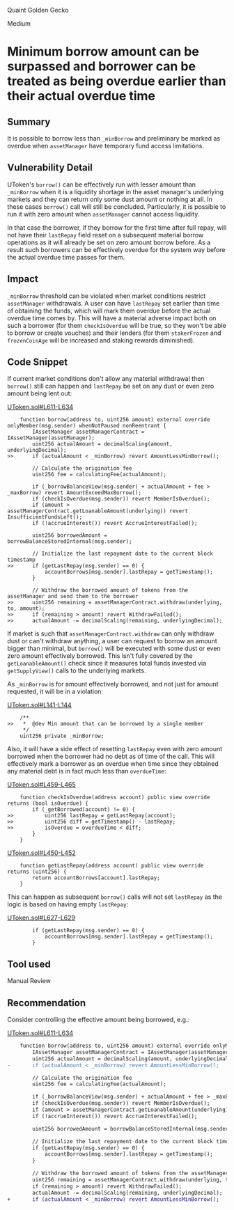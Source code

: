 Quaint Golden Gecko

Medium

# Minimum borrow amount can be surpassed and borrower can be treated as being overdue earlier than their actual overdue time

## Summary

It is possible to borrow less than `_minBorrow` and preliminary be marked as overdue when `assetManager` have temporary fund access limitations.

## Vulnerability Detail

UToken's `borrow()` can be effectively run with lesser amount than `_minBorrow` when it is a liquidity shortage in the asset manager's underlying markets and they can return only some dust amount or nothing at all. In these cases `borrow()` call will still be concluded. Particularly, it is possible to run it with zero amount when `assetManager` cannot access liquidity.

In that case the borrower, if they borrow for the first time after full repay, will not have their `lastRepay` field reset on a subsequent material borrow operations as it will already be set on zero amount borrow before. As a result such borrowers can be effectively overdue for the system way before the actual overdue time passes for them.

## Impact

`_minBorrow` threshold can be violated when market conditions restrict `assetManager` withdrawals. A user can have `lastRepay` set earlier than time of obtaining the funds, which will mark them overdue before the actual overdue time comes by. This will have a material adverse impact both on such a borrower (for them `checkIsOverdue` will be true, so they won't be able to borrow or create vouches) and their lenders (for them `stakerFrozen` and `frozenCoinAge` will be increased and staking rewards diminished).

## Code Snippet

If current market conditions don't allow any material withdrawal then `borrow()` still can happen and `lastRepay` be set on any dust or even zero amount being lent out:

[UToken.sol#L611-L634](https://github.com/sherlock-audit/2024-06-union-finance-update-2/blob/main/union-v2-contracts/contracts/market/UToken.sol#L611-L634)

```solidity
    function borrow(address to, uint256 amount) external override onlyMember(msg.sender) whenNotPaused nonReentrant {
        IAssetManager assetManagerContract = IAssetManager(assetManager);
        uint256 actualAmount = decimalScaling(amount, underlyingDecimal);
>>      if (actualAmount < _minBorrow) revert AmountLessMinBorrow();

        // Calculate the origination fee
        uint256 fee = calculatingFee(actualAmount);

        if (_borrowBalanceView(msg.sender) + actualAmount + fee > _maxBorrow) revert AmountExceedMaxBorrow();
        if (checkIsOverdue(msg.sender)) revert MemberIsOverdue();
        if (amount > assetManagerContract.getLoanableAmount(underlying)) revert InsufficientFundsLeft();
        if (!accrueInterest()) revert AccrueInterestFailed();

        uint256 borrowedAmount = borrowBalanceStoredInternal(msg.sender);

        // Initialize the last repayment date to the current block timestamp
>>      if (getLastRepay(msg.sender) == 0) {
            accountBorrows[msg.sender].lastRepay = getTimestamp();
        }

        // Withdraw the borrowed amount of tokens from the assetManager and send them to the borrower
>>      uint256 remaining = assetManagerContract.withdraw(underlying, to, amount);
>>      if (remaining > amount) revert WithdrawFailed();
>>      actualAmount -= decimalScaling(remaining, underlyingDecimal);
```

If market is such that `assetManagerContract.withdraw` can only withdraw dust or can't withdraw anything, a user can request to borrow an amount bigger than minimal, but `borrow()` will be executed with some dust or even zero amount effectively borrowed. This isn't fully covered by the `getLoanableAmount()` check since it measures total funds invested via `getSupplyView()` calls to the underlying markets.

As `_minBorrow` is for amount effectively borrowed, and not just for amount requested, it will be in a violation:

[UToken.sol#L141-L144](https://github.com/sherlock-audit/2024-06-union-finance-update-2/blob/main/union-v2-contracts/contracts/market/UToken.sol#L141-L144)

```solidity
    /**
>>   *  @dev Min amount that can be borrowed by a single member
     */
    uint256 private _minBorrow;
```

Also, it will have a side effect of resetting `lastRepay` even with zero amount borrowed when the borrower had no debt as of time of the call. This will effectively mark a borrower as an overdue when time since they obtained any material debt is in fact much less than `overdueTime`:

[UToken.sol#L459-L465](https://github.com/sherlock-audit/2024-06-union-finance-update-2/blob/main/union-v2-contracts/contracts/market/UToken.sol#L459-L465)

```solidity
    function checkIsOverdue(address account) public view override returns (bool isOverdue) {
        if (_getBorrowed(account) != 0) {
>>          uint256 lastRepay = getLastRepay(account);
>>          uint256 diff = getTimestamp() - lastRepay;
>>          isOverdue = overdueTime < diff;
        }
    }
```

[UToken.sol#L450-L452](https://github.com/sherlock-audit/2024-06-union-finance-update-2/blob/main/union-v2-contracts/contracts/market/UToken.sol#L450-L452)

```solidity
    function getLastRepay(address account) public view override returns (uint256) {
        return accountBorrows[account].lastRepay;
    }
```

This can happen as subsequent `borrow()` calls will not set `lastRepay` as the logic is based on having empty `lastRepay`:

[UToken.sol#L627-L629](https://github.com/sherlock-audit/2024-06-union-finance-update-2/blob/main/union-v2-contracts/contracts/market/UToken.sol#L627-L629)

```solidity
        if (getLastRepay(msg.sender) == 0) {
            accountBorrows[msg.sender].lastRepay = getTimestamp();
        }
```

## Tool used

Manual Review

## Recommendation

Consider controlling the effective amount being borrowed, e.g.:

[UToken.sol#L611-L634](https://github.com/sherlock-audit/2024-06-union-finance-update-2/blob/main/union-v2-contracts/contracts/market/UToken.sol#L611-L634)

```diff
    function borrow(address to, uint256 amount) external override onlyMember(msg.sender) whenNotPaused nonReentrant {
        IAssetManager assetManagerContract = IAssetManager(assetManager);
        uint256 actualAmount = decimalScaling(amount, underlyingDecimal);
-       if (actualAmount < _minBorrow) revert AmountLessMinBorrow();

        // Calculate the origination fee
        uint256 fee = calculatingFee(actualAmount);

        if (_borrowBalanceView(msg.sender) + actualAmount + fee > _maxBorrow) revert AmountExceedMaxBorrow();
        if (checkIsOverdue(msg.sender)) revert MemberIsOverdue();
        if (amount > assetManagerContract.getLoanableAmount(underlying)) revert InsufficientFundsLeft();
        if (!accrueInterest()) revert AccrueInterestFailed();

        uint256 borrowedAmount = borrowBalanceStoredInternal(msg.sender);

        // Initialize the last repayment date to the current block timestamp
        if (getLastRepay(msg.sender) == 0) {
            accountBorrows[msg.sender].lastRepay = getTimestamp();
        }

        // Withdraw the borrowed amount of tokens from the assetManager and send them to the borrower
        uint256 remaining = assetManagerContract.withdraw(underlying, to, amount);
        if (remaining > amount) revert WithdrawFailed();
        actualAmount -= decimalScaling(remaining, underlyingDecimal);
+       if (actualAmount < _minBorrow) revert AmountLessMinBorrow();
```